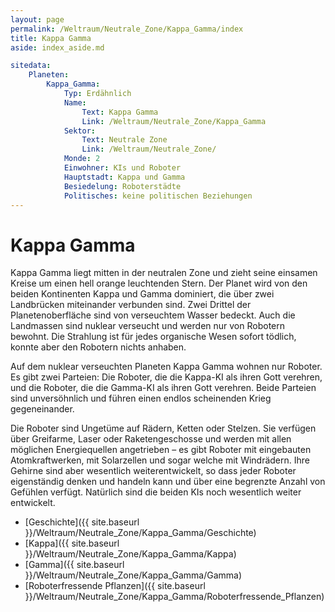 ```yaml
---
layout: page
permalink: /Weltraum/Neutrale_Zone/Kappa_Gamma/index
title: Kappa Gamma
aside: index_aside.md

sitedata:
    Planeten:
        Kappa_Gamma:
            Typ: Erdähnlich
            Name:
                Text: Kappa Gamma
                Link: /Weltraum/Neutrale_Zone/Kappa_Gamma
            Sektor:
                Text: Neutrale Zone
                Link: /Weltraum/Neutrale_Zone/
            Monde: 2
            Einwohner: KIs und Roboter
            Hauptstadt: Kappa und Gamma
            Besiedelung: Roboterstädte
            Politisches: keine politischen Beziehungen
---
```


# Kappa Gamma

Kappa Gamma liegt mitten in der neutralen Zone und zieht seine einsamen Kreise um einen hell orange leuchtenden Stern. Der Planet wird von den beiden Kontinenten Kappa und Gamma dominiert, die über zwei Landbrücken miteinander verbunden sind. Zwei Drittel der Planetenoberfläche sind von verseuchtem Wasser bedeckt. Auch die Landmassen sind nuklear verseucht und werden nur von Robotern bewohnt. Die Strahlung ist für jedes organische Wesen sofort tödlich, konnte aber den Robotern nichts anhaben.

Auf dem nuklear verseuchten Planeten Kappa Gamma wohnen nur Roboter. Es gibt zwei Parteien: Die Roboter, die die Kappa-KI als ihren Gott verehren, und die Roboter, die die Gamma-KI als ihren Gott verehren. Beide Parteien sind unversöhnlich und führen einen endlos scheinenden Krieg gegeneinander.

Die Roboter sind Ungetüme auf Rädern, Ketten oder Stelzen. Sie verfügen über Greifarme, Laser oder Raketengeschosse und werden mit allen möglichen Energiequellen angetrieben &ndash; es gibt Roboter mit eingebauten Atomkraftwerken, mit Solarzellen und sogar welche mit Windrädern. Ihre Gehirne sind aber wesentlich weiterentwickelt, so dass jeder Roboter eigenständig denken und handeln kann und über eine begrenzte Anzahl von Gefühlen verfügt. Natürlich sind die beiden KIs noch wesentlich weiter entwickelt.

- [Geschichte]({{ site.baseurl }}/Weltraum/Neutrale_Zone/Kappa_Gamma/Geschichte)
- [Kappa]({{ site.baseurl }}/Weltraum/Neutrale_Zone/Kappa_Gamma/Kappa)
- [Gamma]({{ site.baseurl }}/Weltraum/Neutrale_Zone/Kappa_Gamma/Gamma)
- [Roboterfressende Pflanzen]({{ site.baseurl }}/Weltraum/Neutrale_Zone/Kappa_Gamma/Roboterfressende_Pflanzen)
